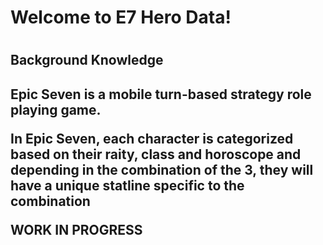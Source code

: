 <h1>Welcome to E7 Hero Data!<h1/>

<h2>Background Knowledge<h2/>

<p>Epic Seven is a mobile turn-based strategy role playing game.<p/>

<p> In Epic Seven, each character is categorized based on their raity, class and horoscope and depending in the combination of the 3, they will have a unique statline specific to the combination</p>

WORK IN PROGRESS
